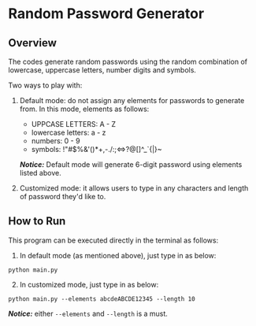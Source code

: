 # Random Password Generator
## Overview
The codes generate random passwords using the random combination of lowercase, uppercase letters, number digits and symbols.

Two ways to play with:
1. Default mode: do not assign any elements for passwords to generate from. In this mode, elements as follows:
     - UPPCASE LETTERS: A - Z
     - lowercase letters: a - z
     - numbers: 0 - 9
     - symbols: !"#$%&'()*+,-./:;<=>?@[\]^_`{|}~

    ___Notice:___ Default mode will generate 6-digit password using elements listed above.

2. Customized mode: it allows users to type in any characters and length of password they'd like to.


## How to Run
This program can be executed directly in the terminal as follows:

1. In default mode (as mentioned above), just type in as below:
```
python main.py
```

2. In customized mode, just type in as below:
```
python main.py --elements abcdeABCDE12345 --length 10
```
___Notice:___ either `--elements` and `--length` is a must.
